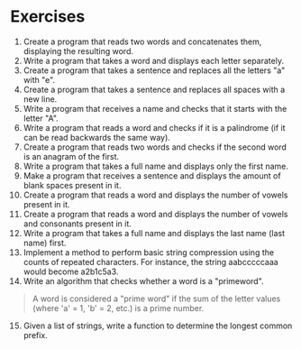 # Exercises

1. Create a program that reads two words and concatenates them, displaying the resulting word.
2. Write a program that takes a word and displays each letter separately.
3. Create a program that takes a sentence and replaces all the letters "a" with "e".
4. Create a program that takes a sentence and replaces all spaces with a new line.
5. Write a program that receives a name and checks that it starts with the letter "A".
6. Write a program that reads a word and checks if it is a palindrome (if it can be read backwards the same way).
7. Create a program that reads two words and checks if the second word is an anagram of the first.
8. Write a program that takes a full name and displays only the first name.
9. Make a program that receives a sentence and displays the amount of blank spaces present in it.
10. Create a program that reads a word and displays the number of vowels present in it.
11. Create a program that reads a word and displays the number of vowels and consonants present in it.
12. Write a program that takes a full name and displays the last name (last name) first.
13. Implement a method to perform basic string compression using the counts of repeated characters. For instance, the string aabcccccaaa would become a2b1c5a3.
14. Write an algorithm that checks whether a word is a "primeword". 
> A word is considered a "prime word" if the sum of the letter values (where 'a' = 1, 'b' = 2, etc.) is a prime number.
15. Given a list of strings, write a function to determine the longest common prefix.